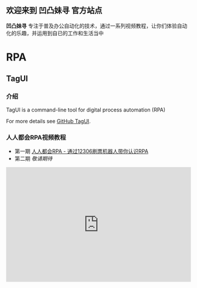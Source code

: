 ## 欢迎来到 凹凸妹寻 官方站点

**凹凸妹寻** 专注于普及办公自动化的技术，通过一系列视频教程，让你们体验自动化的乐趣，并运用到自已的工作和生活当中

# RPA
## TagUI
### 介绍
TagUI is a command-line tool for digital process automation (RPA)

For more details see [GitHub TagUI](https://github.com/kelaberetiv/TagUI).

### 人人都会RPA视频教程

- 第一期 [人人都会RPA - 通过12306刷票机器人带你认识RPA](https://www.bilibili.com/video/av82768522?from=search&seid=10467909277790903834)
- 第二期 _敬请期待_



<p> 
    <div class="video-container">
        <iframe width="95%" height="450" src="https://v.miaopai.com/iframe?scid=SvyHaHOczsp7B6ftW86oqMMz62-h5ai6~Fwp8A__" frameborder="0" scrolling="no" allowfullscreen></iframe>
    </div>
    <style type="text/css">
        .video-container {
            position: relative;
            padding-bottom: 56.25%;
            padding-top: 30px;
            height: 0;
            overflow: hidden;
        }
        .video-container iframe {
            position: absolute;
            top:0;
            left: 0;
            width: 100%;
            height: 100%;
        }
    </style>
<p> 
